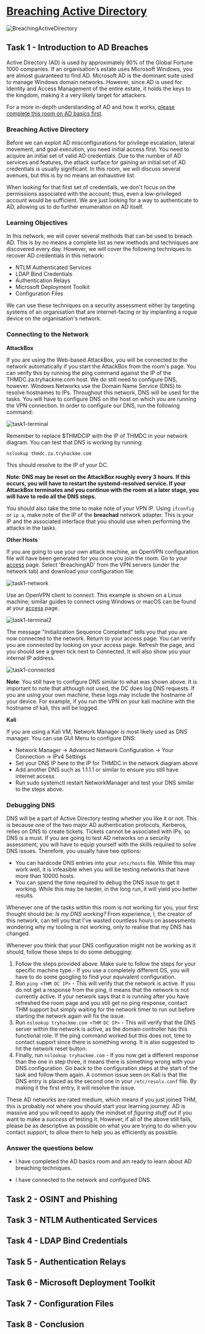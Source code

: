 # [Breaching Active Directory](https://tryhackme.com/r/room/breachingad)

![BreachingActiveDirectory](./images/BreachingActiveDirectory.png)

## Task 1 - Introduction to AD Breaches

Active Directory (AD) is used by approximately 90% of the Global Fortune 1000 companies. If an organisation's estate uses Microsoft Windows, you are almost guaranteed to find AD. Microsoft AD is the dominant suite used to manage Windows domain networks. However, since AD is used for Identity and Access Management of the entire estate, it holds the keys to the kingdom, making it a very likely target for attackers.

For a more in-depth understanding of AD and how it works, [please complete this room on AD basics first](https://tryhackme.com/jr/activedirectorybasics).

### Breaching Active Directory

Before we can exploit AD misconfigurations for privilege escalation, lateral movement, and goal execution, you need initial access first. You need to acquire an initial set of valid AD credentials. Due to the number of AD services and features, the attack surface for gaining an initial set of AD credentials is usually significant. In this room, we will discuss several avenues, but this is by no means an exhaustive list.

When looking for that first set of credentials, we don't focus on the permissions associated with the account; thus, even a low-privileged account would be sufficient. We are just looking for a way to authenticate to AD, allowing us to do further enumeration on AD itself.

### Learning Objectives

In this network, we will cover several methods that can be used to breach AD. This is by no means a complete list as new methods and techniques are discovered every day. However, we will  cover the following techniques to recover AD credentials in this network:

* NTLM Authenticated Services
* LDAP Bind Credentials
* Authentication Relays
* Microsoft Deployment Toolkit
* Configuration Files

We can use these techniques on a security assessment either by targeting systems of an organisation that are internet-facing or by implanting a rogue device on the organisation's network.

### Connecting to the Network

**AttackBox**

If you are using the Web-based AttackBox, you will be connected to the network automatically if you start the AttackBox from the room's page. You can verify this by running the ping command against the IP of the THMDC.za.tryhackme.com host. We do still need to configure DNS, however. Windows Networks use the Domain Name Service (DNS) to resolve hostnames to IPs. Throughout this network, DNS will be used for the tasks. You will have to configure DNS on the host on which you are running the VPN connection. In order to configure our DNS, run the following command:

![task1-terminal](./images/task1-terminal.png)

Remember to replace $THMDCIP with the IP of THMDC in your network diagram. You can test that DNS is working by running:

`nslookup thmdc.za.tryhackme.com`

This should resolve to the IP of your DC.

**Note: DNS may be reset on the AttackBox roughly every 3 hours. If this occurs, you will have to restart the systemd-resolved service. If your AttackBox terminates and you continue with the room at a later stage, you will have to redo all the DNS steps.**

You should also take the time to make note of your VPN IP. Using `ifconfig` or `ip a`, make note of the IP of the **breachad** network adapter. This is your IP and the associated interface that you should use when performing the attacks in the tasks.

**Other Hosts**

If you are going to use your own attack machine, an OpenVPN configuration file will have been generated for you once you join the room. Go to your [access](https://tryhackme.com/access) page. Select 'BreachingAD' from the VPN servers (under the network tab) and download your configuration file.

![task1-network](./images/task1-network.png)

Use an OpenVPN client to connect. This example is shown on a Linux machine; similar guides to connect using Windows or macOS can be found at your [access](https://tryhackme.com/access) page.

![task1-terminal2](./images/task1-terminal2.png)

The message "Initialization Sequence Completed" tells you that you are now connected to the network. Return to your access page. You can verify you are connected by looking on your access page. Refresh the page, and you should see a green tick next to Connected. It will also show you your internal IP address.

![task1-connected](./images/task1-connected.png)

**Note**: You still have to configure DNS similar to what was shown above. It is important to note that although not used, the DC does log DNS requests. If you are using your own machine, these logs may include the hostname of your device. For example, if you run the VPN on your kali machine with the hostname of kali, this will be logged.

**Kali**

If you are using a Kali VM, Network Manager is most likely used as DNS manager. You can use GUI Menu to configure DNS:

* Network Manager -> Advanced Network Configuration -> Your Connection -> IPv4 Settings
* Set your DNS IP here to the IP for THMDC in the network diagram above
* Add another DNS such as 1.1.1.1 or similar to ensure you still have internet access
* Run sudo systemctl restart NetworkManager and test your DNS similar to the steps above.

### Debugging DNS

DNS will be a part of Active Directory testing whether you like it or not. This is because one of the two major AD authentication protocols, Kerberos, relies on DNS to create tickets. Tickets cannot be associated with IPs, so DNS is a must. If you are going to test AD networks on a security assessment, you will have to equip yourself with the skills required to solve DNS issues. Therefore, you usually have two options:

* You can hardcode DNS entries into your `/etc/hosts` file. While this may work well, it is infeasible when you will be testing networks that have more than 10000 hosts.
* You can spend the time required to debug the DNS issue to get it working. While this may be harder, in the long run, it will yield you better results.

Whenever one of the tasks within this room is not working for you, your first thought should be: _Is my DNS working?_  From experience, I, the creator of this network, can tell you that I've wasted countless hours on assessments wondering why my tooling is not working, only to realise that my DNS has changed.

Whenever you think that your DNS configuration might not be working as it should, follow these steps to do some debugging:

1. Follow the steps provided above. Make sure to follow the steps for your specific machine type.- If you use a completely different OS, you will have to do some googling to find your equivalent configuration.
2. Run `ping <THM DC IP>` - This will verify that the network is active. If you do not get a response from the ping, it means that the network is not currently active. If your network says that it is running after you have refreshed the room page and you still get no ping response, contact THM support but simply waiting for the network timer to run out before starting the network again will fix the issue.
3. Run `nslookup tryhackme.com <THM DC IP>` - This will verify that the DNS server within the network is active, as the domain controller has this functional role. If the ping command worked but this does not, time to contact support since there is something wrong. It is also suggested to hit the network reset button.
4. Finally, run `nslookup tryhackme.com` - If you now get a different response than the one in step three, it means there is something wrong with your DNS configuration. Go back to the configuration steps at the start of the task and follow them again. A common issue seen on Kali is that the DNS entry is placed as the second one in your `/etc/resolv.conf` file. By making it the first entry, it will resolve the issue.

These AD networks are rated medium, which means if you just joined THM, this is probably not where you should start your learning journey. AD is massive and you will need to apply the mindset of _figuring stuff out_ if you want to make a _success_ of testing it. However, if all of the above still fails, please be as descriptive as possible on what you are trying to do when you contact support, to allow them to help you as efficiently as possible.

### Answer the questions below

* I have completed the AD basics room and am ready to learn about AD breaching techniques.

* I have connected to the network and configured DNS.

## Task 2 - OSINT and Phishing


## Task 3 - NTLM Authenticated Services


## Task 4 - LDAP Bind Credentials


## Task 5 - Authentication Relays


## Task 6 - Microsoft Deployment Toolkit


## Task 7 - Configuration Files


## Task 8 - Conclusion